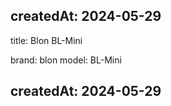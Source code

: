 createdAt: 2024-05-29
---

title: Blon BL-Mini

brand: blon
model: BL-Mini

createdAt: 2024-05-29
---
